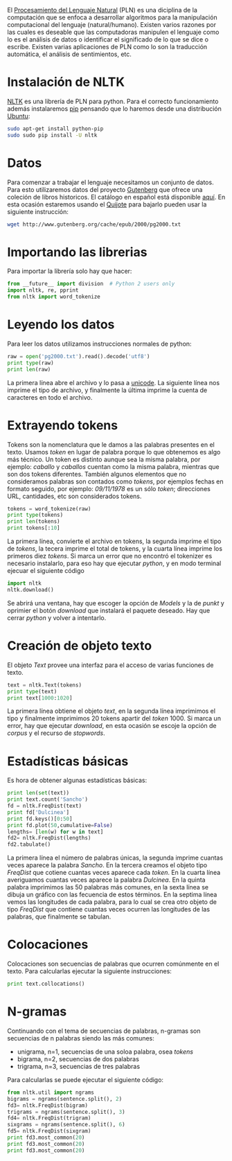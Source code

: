 


El [Procesamiento del Lenguaje
Natural](https://es.wikipedia.org/wiki/Procesamiento_de_lenguajes_naturales)
(PLN) es una diciplina de la computación que se enfoca a desarrollar algoritmos
para la manipulación computacional del lenguaje (natural/humano). Existen
varios razones por las cuales es deseable que las computadoras manipulen el
lenguaje como lo es el análisis de datos o identificar el significado de lo que
se dice o escribe. Existen varias aplicaciones de PLN como lo son la traducción
automática, el análisis de sentimientos, etc.



Instalación de NLTK
===================

[NLTK](http://www.nltk.org/) es una librería de PLN para python. Para el
correcto funcionamiento además instalaremos
[pip](https://pypi.python.org/pypi/pip) pensando que lo haremos desde una
distribución [Ubuntu](www.ubuntu.com):


``` bash
sudo apt-get install python-pip
sudo sudo pip install -U nltk
```

Datos
=====

Para comenzar a trabajar el lenguaje necesitamos un conjunto de datos. Para
esto utilizaremos datos del proyecto [Gutenberg](https://www.gutenberg.org) que
ofrece una coleción de libros historicos. El catálogo en español está
disponible [aquí](https://www.gutenberg.org/browse/languages/es). En esta
ocasión estaremos usando el
[Quijote](http://www.gutenberg.org/cache/epub/2000/pg2000.txt) para bajarlo
pueden usar la siguiente instrucción:

``` bash
wget http://www.gutenberg.org/cache/epub/2000/pg2000.txt
```

Importando las librerias
========================

Para importar la librería solo hay que hacer:

``` python
from __future__ import division  # Python 2 users only
import nltk, re, pprint
from nltk import word_tokenize
```

Leyendo los datos
=================

Para leer los datos utilizamos instrucciones normales de python:

``` python
raw = open('pg2000.txt').read().decode('utf8')
print type(raw)
print len(raw)
```

La primera línea abre el archivo y lo pasa a
[unicode](https://en.wikipedia.org/wiki/Unicode). La siguiente línea nos
imprime el tipo de archivo, y finalmente la última imprime la cuenta de
caracteres en todo el archivo.


Extrayendo tokens
=================

Tokens son la nomenclatura que le damos a las palabras presentes en el texto.
Usamos _token_ en lugar de palabra porque lo que obtenemos es algo más técnico.
Un token es distinto aunque sea la misma palabra, por ejemplo: _caballo_ y
_caballos_ cuentan como la misma palabra, mientras que son dos tokens
diferentes. También algunos elementos que no consideramos palabras son contados
como _tokens_, por ejemplos fechas en formato seguido, por ejemplo:
_09/11/1978_ es un sólo _token_; direcciones URL, cantidades, etc son
considerados tokens.

``` python
tokens = word_tokenize(raw)
print type(tokens)
print len(tokens)
print tokens[:10]
```

La primera línea, convierte el archivo en tokens, la segunda imprime el tipo de
_tokens_, la tecera imprime el total de tokens, y la cuarta línea imprime los
primeros diez _tokens_. Si marca un error que no encontró el tokenizer es
necesario instalarlo, para eso hay que ejecutar _python_, y en modo terminal
ejecuar el siguiente código

``` python
import nltk
nltk.download()
```

Se abrirá una ventana, hay que escoger la opción de _Models_ y la de _punkt_ y
oprimier el botón _download_ que instalará el paquete deseado. Hay que cerrar
_python_ y volver a intentarlo.

Creación de objeto texto
========================

El objeto _Text_ provee una interfaz para el acceso de varias funciones de
texto.

``` python
text = nltk.Text(tokens)
print type(text)
print text[1000:1020]
```

La primera línea obtiene el objeto _text_, en la segunda línea imprimimos el
tipo y finalmente imprimimos 20 tokens apartir del _token_ 1000. Si marca un
error, hay que ejecutar _download_, en esta ocasión se escoje la opción de
_corpus_  y el recurso de _stopwords_.


Estadísticas básicas
====================

Es hora de obtener algunas estadísticas básicas:

``` python
print len(set(text))
print text.count('Sancho')
fd = nltk.FreqDist(text)
print fd['Dulcinea']
print fd.keys()[0:50]
print fd.plot(50,cumulative=False)
lengths= [len(w) for w in text]
fd2= nltk.FreqDist(lengths)
fd2.tabulate()
```

La primera línea el número de palabras únicas, la segunda imprime cuantas veces
aparece la palabra _Sancho_. En la tercera creamos el objeto tipo _FreqDist_
que cotiene cuantas veces aparece cada _token_. En la cuarta línea averiguamos
cuantas veces aparece la palabra _Dulcinea_. En la quinta palabra imprimimos
las 50 palabras más comunes, en la sexta línea se dibuja un gráfico con las
fecuencia de estos términos. En la septima línea vemos las longitudes de cada
palabra, para lo cual se crea otro objeto de tipo _FreqDist_ que contiene
cuantas veces ocurren las longitudes de las palabras, que finalmente se
tabulan.

Colocaciones
============

Colocaciones son secuencias de palabras que ocurren comúnmente en el texto.
Para calcularlas ejecutar la siguiente instrucciones:

``` python
print text.collocations()
```

N-gramas
========

Continuando con el tema de secuencias de palabras, n-gramas son secuencias de n
palabras siendo las más comunes:

* unigrama, n=1, secuencias de una soloa palabra, osea _tokens_
* bigrama, n=2, secuencias de dos palabras
* trigrama, n=3, secuencias de tres palabras

Para calcularlas se puede ejecutar el siguiente código:

``` python
from nltk.util import ngrams
bigrams = ngrams(sentence.split(), 2)
fd3= nltk.FreqDist(bigram)
trigrams = ngrams(sentence.split(), 3)
fd4= nltk.FreqDist(trigram)
sixgrams = ngrams(sentence.split(), 6)
fd5= nltk.FreqDist(sixgram)
print fd3.most_common(20)
print fd3.most_common(20)
print fd3.most_common(20)
```